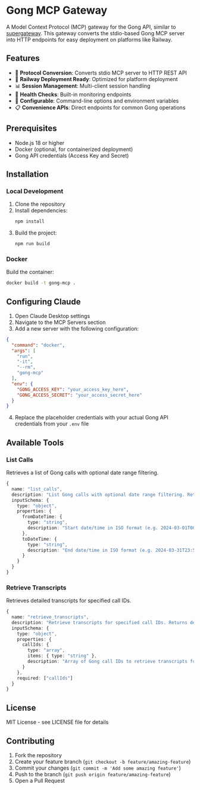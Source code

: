 # Gong MCP Gateway

A Model Context Protocol (MCP) gateway for the Gong API, similar to [supergateway](https://github.com/supercorp-ai/supergateway). This gateway converts the stdio-based Gong MCP server into HTTP endpoints for easy deployment on platforms like Railway.

## Features

- 🔄 **Protocol Conversion**: Converts stdio MCP server to HTTP REST API
- 🚀 **Railway Deployment Ready**: Optimized for platform deployment
- 📊 **Session Management**: Multi-client session handling
- 🏥 **Health Checks**: Built-in monitoring endpoints
- 🔧 **Configurable**: Command-line options and environment variables
- 📋 **Convenience APIs**: Direct endpoints for common Gong operations

## Prerequisites

- Node.js 18 or higher
- Docker (optional, for containerized deployment)
- Gong API credentials (Access Key and Secret)

## Installation

### Local Development

1. Clone the repository
2. Install dependencies:
   ```bash
   npm install
   ```
3. Build the project:
   ```bash
   npm run build
   ```

### Docker

Build the container:
```bash
docker build -t gong-mcp .
```

## Configuring Claude

1. Open Claude Desktop settings
2. Navigate to the MCP Servers section
3. Add a new server with the following configuration:

```json
{
  "command": "docker",
  "args": [
    "run",
    "-it",
    "--rm",
    "gong-mcp"
  ],
  "env": {
    "GONG_ACCESS_KEY": "your_access_key_here",
    "GONG_ACCESS_SECRET": "your_access_secret_here"
  }
}
```

4. Replace the placeholder credentials with your actual Gong API credentials from your `.env` file

## Available Tools

### List Calls

Retrieves a list of Gong calls with optional date range filtering.

```typescript
{
  name: "list_calls",
  description: "List Gong calls with optional date range filtering. Returns call details including ID, title, start/end times, participants, and duration.",
  inputSchema: {
    type: "object",
    properties: {
      fromDateTime: {
        type: "string",
        description: "Start date/time in ISO format (e.g. 2024-03-01T00:00:00Z)"
      },
      toDateTime: {
        type: "string",
        description: "End date/time in ISO format (e.g. 2024-03-31T23:59:59Z)"
      }
    }
  }
}
```

### Retrieve Transcripts

Retrieves detailed transcripts for specified call IDs.

```typescript
{
  name: "retrieve_transcripts",
  description: "Retrieve transcripts for specified call IDs. Returns detailed transcripts including speaker IDs, topics, and timestamped sentences.",
  inputSchema: {
    type: "object",
    properties: {
      callIds: {
        type: "array",
        items: { type: "string" },
        description: "Array of Gong call IDs to retrieve transcripts for"
      }
    },
    required: ["callIds"]
  }
}
```

## License

MIT License - see LICENSE file for details

## Contributing

1. Fork the repository
2. Create your feature branch (`git checkout -b feature/amazing-feature`)
3. Commit your changes (`git commit -m 'Add some amazing feature'`)
4. Push to the branch (`git push origin feature/amazing-feature`)
5. Open a Pull Request 
